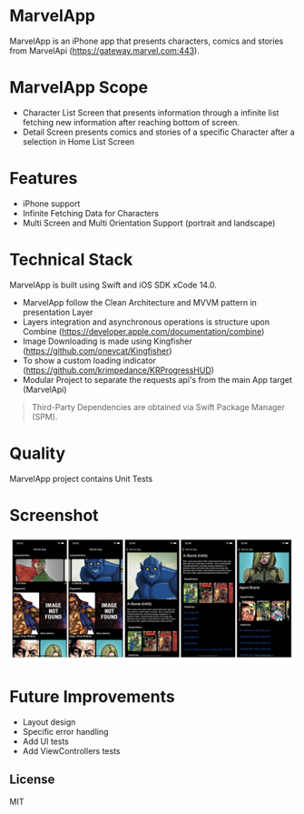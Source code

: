 # MarvelApp

MarvelApp is an iPhone app that presents characters, comics and stories from MarvelApi (https://gateway.marvel.com:443).

# MarvelApp Scope

  - Character List Screen that presents information through a infinite list fetching new information after reaching bottom of screen.
  - Detail Screen presents comics and stories of a specific Character after a selection in Home List Screen

# Features

  - iPhone support
  - Infinite Fetching Data for Characters
  - Multi Screen and Multi Orientation Support (portrait and landscape)

# Technical Stack

MarvelApp is built using Swift and iOS SDK xCode 14.0.

  - MarvelApp follow the Clean Architecture and MVVM pattern in presentation Layer
  - Layers integration and asynchronous operations is structure upon Combine (https://developer.apple.com/documentation/combine)
  - Image Downloading is made using Kingfisher (https://github.com/onevcat/Kingfisher)
  - To show a custom loading indicator (https://github.com/krimpedance/KRProgressHUD)
  - Modular Project to separate the requests api's from the main App target (MarvelApi)

> Third-Party Dependencies are obtained via Swift Package Manager (SPM).

# Quality

MarvelApp project contains Unit Tests

# Screenshot

<img src="https://github.com/cavalcante13/marvelApp/blob/main/assets/marvel_screens.png" alt="drawing"/>

# Future Improvements

- Layout design
- Specific error handling
- Add UI tests
- Add ViewControllers tests

License
----
MIT
